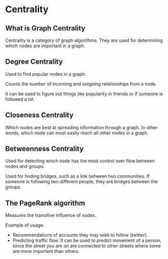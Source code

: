 # Centrality

## What is Graph Centrality

Centrality is a category of graph algorithms. They are used for determining which nodes are important in a graph.

## Degree Centrality

Used to find popular nodes in a graph.

Counts the number of incoming and outgoing relationships from a node.

It can be used to figure out things like popularity in friends or if someone is followed a lot.

## Closeness Centrality

Which nodes are best at spreading information through a graph. In other words, which node can most easily reach all other nodes in a graph.

## Betweenness Centrality

Used for detecting which node has the most control over flow between nodes and groups.

Used for finding bridges, such as a link between two communities. If someone is following two different people, they are bridges between the groups.

## The PageRank algorithm

Measures the transitive influence of nodes.

Example of usage:

- Recommendations of accounts they may wish to follow (twitter).
- Predicting traffic flow. It can be used to predict movement of a person, since the street you are on are connected to other streets where some are more important than others.
